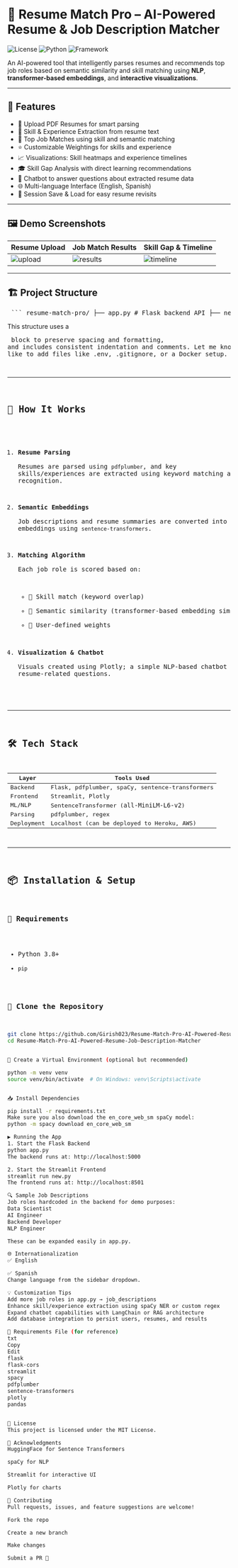 # 💼 Resume Match Pro – AI-Powered Resume & Job Description Matcher

![License](https://img.shields.io/badge/license-MIT-blue.svg)
![Python](https://img.shields.io/badge/python-3.8%2B-brightgreen)
![Framework](https://img.shields.io/badge/Framework-Flask%20%7C%20Streamlit-red)

An AI-powered tool that intelligently parses resumes and recommends top job roles based on semantic similarity and skill matching using **NLP**, **transformer-based embeddings**, and **interactive visualizations**.

---

## 🚀 Features

- 📄 Upload PDF Resumes for smart parsing
- 🧠 Skill & Experience Extraction from resume text
- 🔗 Top Job Matches using skill and semantic matching
- ⭐ Customizable Weightings for skills and experience
- 📈 Visualizations: Skill heatmaps and experience timelines
- 🎓 Skill Gap Analysis with direct learning recommendations
- 💬 Chatbot to answer questions about extracted resume data
- 🌐 Multi-language Interface (English, Spanish)
- 🔄 Session Save & Load for easy resume revisits

---

## 🖼️ Demo Screenshots

| Resume Upload | Job Match Results | Skill Gap & Timeline |
|---------------|-------------------|-----------------------|
| ![upload](assets/upload.png) | ![results](assets/results.png) | ![timeline](assets/timeline.png) |

---

## 🏗️ Project Structure

<pre> ``` resume-match-pro/ ├── app.py # Flask backend API ├── new.py # Streamlit frontend interface ├── uploads/ # Uploaded resumes (temporary storage) ├── assets/ # (optional) Demo screenshots ├── requirements.txt # Python dependencies ├── README.md # Project documentation └── saved_resume.pdf # (optional) Saved resume session ``` </pre>
This structure uses a <pre> block to preserve spacing and formatting, and includes consistent indentation and comments. Let me know if you'd like to add files like .env, .gitignore, or a Docker setup.



---

## 🧠 How It Works

1. **Resume Parsing**  
   Resumes are parsed using `pdfplumber`, and key skills/experiences are extracted using keyword matching and entity recognition.

2. **Semantic Embeddings**  
   Job descriptions and resume summaries are converted into vector embeddings using `sentence-transformers`.

3. **Matching Algorithm**  
   Each job role is scored based on:
   - 🔹 Skill match (keyword overlap)
   - 🔹 Semantic similarity (transformer-based embedding similarity)
   - 🔹 User-defined weights

4. **Visualization & Chatbot**  
   Visuals created using Plotly; a simple NLP-based chatbot answers resume-related questions.

---

## 🛠️ Tech Stack

| Layer       | Tools Used                                  |
|-------------|---------------------------------------------|
| Backend     | Flask, pdfplumber, spaCy, sentence-transformers |
| Frontend    | Streamlit, Plotly                           |
| ML/NLP      | SentenceTransformer (`all-MiniLM-L6-v2`)    |
| Parsing     | pdfplumber, regex                           |
| Deployment  | Localhost (can be deployed to Heroku, AWS)  |

---

## 📦 Installation & Setup

### 🔧 Requirements

- Python 3.8+
- `pip`

### 🔌 Clone the Repository

```bash
git clone https://github.com/Girish023/Resume-Match-Pro-AI-Powered-Resume-Job-Description-Matcher.git
cd Resume-Match-Pro-AI-Powered-Resume-Job-Description-Matcher


🐍 Create a Virtual Environment (optional but recommended)

python -m venv venv
source venv/bin/activate  # On Windows: venv\Scripts\activate


📥 Install Dependencies

pip install -r requirements.txt
Make sure you also download the en_core_web_sm spaCy model:
python -m spacy download en_core_web_sm

▶️ Running the App
1. Start the Flask Backend
python app.py
The backend runs at: http://localhost:5000

2. Start the Streamlit Frontend
streamlit run new.py
The frontend runs at: http://localhost:8501

🔍 Sample Job Descriptions
Job roles hardcoded in the backend for demo purposes:
Data Scientist
AI Engineer
Backend Developer
NLP Engineer

These can be expanded easily in app.py.

🌐 Internationalization
✅ English

✅ Spanish
Change language from the sidebar dropdown.

💡 Customization Tips
Add more job roles in app.py → job_descriptions
Enhance skill/experience extraction using spaCy NER or custom regex
Expand chatbot capabilities with LangChain or RAG architecture
Add database integration to persist users, resumes, and results

📁 Requirements File (for reference)
txt
Copy
Edit
flask
flask-cors
streamlit
spacy
pdfplumber
sentence-transformers
plotly
pandas


📜 License
This project is licensed under the MIT License.

🙌 Acknowledgments
HuggingFace for Sentence Transformers

spaCy for NLP

Streamlit for interactive UI

Plotly for charts

🤝 Contributing
Pull requests, issues, and feature suggestions are welcome!

Fork the repo

Create a new branch

Make changes

Submit a PR 🎉


